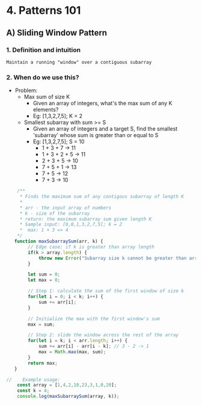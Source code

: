 # 4. Patterns 101

## A) Sliding Window Pattern

### 1. Definition and intuition
    Maintain a running "window" over a contiguous subarray

### 2. When do we use this?
 - Problem:
    - Max sum of size K
        - Given an array of integers, what's the max sum of any K elements?
        - Eg: [1,3,2,7,5]; K = 2
    - Smallest subarray with sum >= S
        - Given an array of integers and a target S, find the smallest 'subarray' whose sum is greater than or equal to S
        - Eg: [1,3,2,7,5]; S = 10
            - 1 + 3 + 7 -> 11
            - 1 + 3 + 2 + 5 -> 11
            - 2 + 3 + 5 -> 10
            - 7 + 5 + 1 -> 13
            - 7 + 5 -> 12
            - 7 + 3 -> 10

```js
    /**
     * Finds the maximum sum of any contigous subarray of length K
     * 
     * arr - the input array of numbers
     * k - size of the subarray
     * return: the maximum subarray sum given length K
     * Sample input: [0,0,1,3,2,7,5]; k = 2
     *  max: 1 + 3 => 4
    */
   function maxSubarraySum(arr, k) {
        // Edge case: if k is greater than array length
        if(k > array.length) {
            throw new Error("Subarray size k cannot be greater than array length");
        }

        let sum = 0;
        let max = 0;

        // Step 1: calculate the sum of the first window of size k
        for(let i = 0; i < k; i++) {
            sum += arr[i];
        }

        // Initialize the max with the first window's sum
        max = sum;

        // Step 2: slide the window across the rest of the array
        for(let i = k; i < arr.length; i++) {
            sum += arr[i] - arr[i - k]; // 3 - 2 -> 1
            max = Math.max(max, sum);
        }
        return max;
   }

//    Example usage:
    const array = [1,4,2,10,23,3,1,0,20];
    const k = 4;
    console.log(maxSubarraySum(array, k));

```